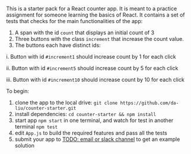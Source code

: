 This is a starter pack for a React counter app. It is meant to a practice assignment for someone learning the basics of React. It contains a set of tests that checks for the main functionalities of the app:

1. A span with the id `count` that displays an initial count of 3
2. Three buttons with the class `increment` that increase the count value.
3. The buttons each have distinct ids:

  i. Button with id `#increment1` should increase count by 1 for each click

  ii. Button with id `#increment5` should increase count by 5 for each click

  iii. Button with id `#increment10` should increase count by 10 for each click

To begin:

1. clone the app to the local drive: `git clone https://github.com/da-liu/counter-starter.git`
2. install dependencies: `cd counter-starter && npm install`
3. start app `npm start` in one terminal, and watch for test in another terminal `npm test`
4. edit `App.js` to build the required features and pass all the tests
5. submit your app to [TODO: email or slack channel](http://example.com) to get an example solution

